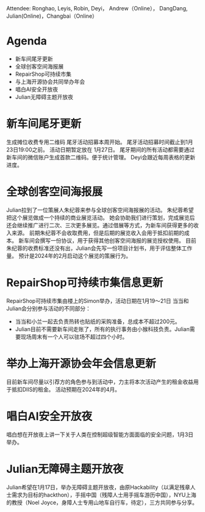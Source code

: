 Attendee: Ronghao, Leyis, Robin, Deyi， Andrew（Online）， DangDang, Julian(Online)，Changbai（Online）

# Agenda

- 新车间尾牙更新
- 全球创客空间海报展
- RepairShop可持续市集
- 与上海开源协会共同举办年会
- 唱白AI安全开放夜
- Julian无障碍主题开放夜



# 新车间尾牙更新
生成摊位收费专用二维码
尾牙活动招募本周开始。
尾牙活动招募时间截止到1月23日19:00之前。
活动日期暂定放在 1月27日。
尾牙期间的所有活动都需要通过新车间的微信账户生成首款二维码。便于统计管理。
Deyi会跟近每周表格的更新进度。

# 全球创客空间海报展
Julian拉到了一位策展人朱纪蓉来参与全球创客空间海报展的活动。
朱纪蓉希望把这个展览做成一个持续的商业展览活动。
她会协助我们进行策划，完成展览后还会继续推广进行二次、三次更多展览。通过借展等方式，为新车间获得更多的收入来源。
前期朱纪蓉不会收取费用，但是后期的展览收入会用于抵扣前期的成本。
新车间会撰写一份协议，用于获得其他创客空间海报的展览授权使用。
目前朱纪蓉的收费标准还没有出，Julian会先写一份项目计划书，用于评估整体工作量。
预计是2024年的2月启动这个展览的策展行为。


# RepairShop可持续市集信息更新
RepairShop可持续市集由楼上的Simon举办，活动日期在1月19～21日
当当和Julian会分别参与活动的不同部分：
- 当当和小兰一起去负责热转也贴纸的采购准备，总成本不超过200元。
- Julian目前不需要新车间走账了，所有的执行事务由小猴科技负责。Julian需要现场周末有一个人可以驻场不超过四个小时。


# 举办上海开源协会年会信息更新
目前新车间尽量以引荐方的角色参与到活动中，力主将本次活动产生的租金收益用于抵扣DIIS的租金。
活动预期在2024年的4月。


# 唱白AI安全开放夜
唱白想在开放夜上讲一下关于人类在控制超级智能方面面临的安全问题，1月3日举办。

# Julian无障碍主题开放夜
Julian希望在1月17日，举办无障碍主题开放夜，由原Hackability（以满足残章人士需求为目标的hackthon），手摇中国（残障人士用手摇车游历中国），NYU上海的教授（Noel Joyce，身障人士专用山地车自行车，待定），三方共同参与分享。

